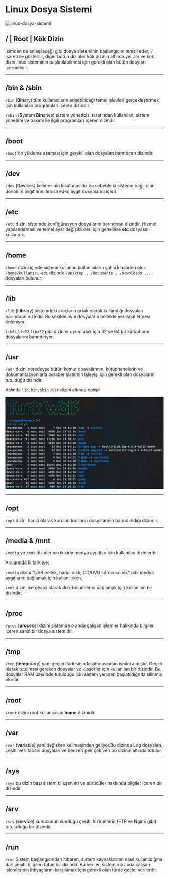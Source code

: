 # Linux Dosya Sistemi

![linux-dosya-sistemi](https://github.com/kaaneeksi/Linux-Dosya-Sistemi-Hiyerarsisi/blob/main/linux-dosya-sistemi.png?raw=true)

## / | Root | Kök Dizin

İsimden de anlaşılaceği gibi dosya sisteminin başlangıcını temsil eder, `/` işareti ile gösterilir, diğer bütün dizinler kök dizinin altında yer alır ve  kök dizin linux sisteminin başlatılabilmesi için gerekli olan bütün dosyları içermelidir.

---

## /bin & /sbin
`/bin`  (**Bin**ary) tüm kullanıcıların erişebiliceği temel işlevleri gerçekleştirmek için kullanılan programları içeren dizindir.

`/sbin`  (**S**ystem **Bin**aries) sistem yöneticisi tarafından kullanılan, sistem yönetimi ve bakımı ile ilgili programları içeren dizindir.

---

## /boot

`/boot` ön yükleme aşaması için gerekli olan dosyaları barındıran dizindir.

---

## /dev

`/dev` (**Dev**ices) kelimesinin kısaltmasıdır bu sebeble ki sisteme bağlı olan donanım aygıtlarını temsil eden aygıt dosyalarını içerir.

---

## /etc

`/etc` dizini sistemde konfigürasyon dosyalarını barındıran dizindir. Hizmet yapılandırması ve temel ayar değişiklikleri için genellikle **etc** dosyasını kullanırız.

---

## /home

 `/home` dizini içinde sistemi kullanan kullanıcıların şahsi klasörleri olur. `/home/kullanıcı-adı` dizinde `/Desktop , /Documents , /Downloads ,...` dosyaları bulunur. 

 ---

 ## /lib

 `/lib` (**Lib**rary) sistemdeki araçların ortak olarak kullandığı dosyaları barındıran dizindir. Bu şekilde aynı dosyaların bellekte yer işgal etmesi önleniyor. 
 
 `lib64`,`lib32`,`libx32` gibi dizinler uyumluluk için 32 ve 64 bit kütüphane dosyalarını barındırıyor.

 ---

 ## /usr

 `/usr` dizini neredeyse bütün komut dosyalarının, kütüphanelerin ve dökümantasyonlarla beraber sistemin işleyişi için gerekli olan dosyaların tutulduğu dizindir. 
 
 Aslında `lib,bin,sbin` `/usr` dizini altında çalışır

 ![usr](https://github.com/kaaneeksi/Linux-Dosya-Sistemi/blob/main/usr-dizini.png?raw=true)

 ---

## /opt

`/opt` dizini harici olarak kurulan toolların dosyalarının barındırıldığı dizindir.

---

## /media & /mnt

`/media` ve `/mnt` dizinlerinin ikiside medya aygıtları için kullanılan dizinlerdir. 

Aralarında ki fark ise; 

`/media` dizini "USB bellek, harici disk, CD/DVD sürücüsü vb." gibi medya aygıtlarını bağlamak için kullanılırken,

`/mnt` dizini ise geçici olarak disk bölümlerini bağlamak için kullanılan bir dizindir.

---

## /proc

`/proc` (**proc**ess) dizini sistemde o anda çalışan işlemler hakkında bilgiler içeren sanal bir dosya sistemidir. 

 ---

 ## /tmp

 `/tmp` (**temp**orary) yani geçici ifadesinin kısaltmasından ismini almıştır. Geçici olarak tutulması gereken dosyalar ve klasörler için kullanılan bir dizindir. Bu dosyalar RAM üzerinde tutulduğu için sistem yeniden başlatıldığnda silinmiş olurlar.

 ---

 ## /root

 `/root` dizini root kullanıcısını **home** dizinidir. 

 ---

 ## /var

 `/var` (**var**iable) yani değişken kelimesinden geliyor.Bu dizinde Log dosyaları, çeşitli veri tabanı dosyaları ve benzeri pek çok veri bu dizinin altında tutulur.

 ---

 ## /sys

 `/sys` bu dizin bazı sistem bileşenleri ve sürücüler hakkında bilgiler içeren bir dizindir.

 ---

 ## /srv

 `/srv` (**s**e**rv**ice) sunucunun sunduğu çeşitli hizmetlerin (FTP ve Nginx gibi) tutuluduğu bir dizindir.

 ---

 ## /run

 `/run` Sistem başlangıcından itibaren, sistem kaynaklarının nasıl kullanıldığına dair çeşitli bilgileri tutan bir dizindir. Bu veriler, sistemin o anda çalışan işlemlerinin ihtiyaçlarını karşılamak için gerekli olan türde geçici verilerdir.
